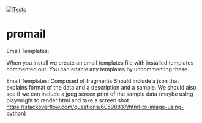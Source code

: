 [![Tests](https://github.com/trafire/promail/workflows/Tests/badge.svg)](https://github.com/trafire/promail/actions?workflow=Tests)

# promail

Email Templates:

 When you install we create an email templates file with installed templates commented out. You can enable any templates by uncommenting these.

Email Templates:
    Composed of fragments
    Should include a json that explains format of the data and a description and a sample. We should also see if we can include a jpeg screen print of the sample data (maybe using playwright to render html and take a screen shot https://stackoverflow.com/questions/60598837/html-to-image-using-python)
